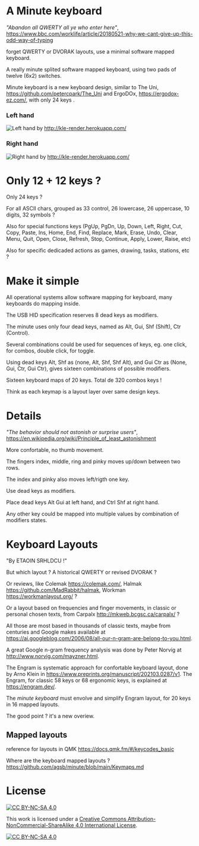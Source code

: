 # A Minute keyboard

_"Abandon all QWERTY all ye who enter here"_, https://www.bbc.com/worklife/article/20180521-why-we-cant-give-up-this-odd-way-of-typing

forget QWERTY or DVORAK layouts, use a minimal software mapped keyboard.

A really minute splited software mapped keyboard, using two pads of twelve (6x2) switches.

Minute keyboard is a new keyboard design, similar to The Uni, <https://github.com/petercpark/The_Uni> and ErgoDOx, <https://ergodox-ez.com/>, with only 24 keys . 
### Left hand

![Left hand](https://user-images.githubusercontent.com/14941647/160960426-be994241-1696-4372-88c3-1701e45b9ea9.png) by <http://kle-render.herokuapp.com/>

### Right hand

![Right hand](https://user-images.githubusercontent.com/14941647/160960614-ec4c503b-88a6-479c-878a-d402c8652f1c.png) by <http://kle-render.herokuapp.com/>

# Only 12 + 12 keys ?

Only 24 keys ?

For all ASCII chars, grouped as 33 control, 26 lowercase, 26 uppercase, 10 digits, 32 symbols ?

Also for special functions keys (PgUp, PgDn, Up, Down, Left, Right, Cut, Copy, Paste, Ins, Home, End, Find, Replace, Mark, Erase, Undo, Clear, Menu, Quit, Open, Close, Refresh, Stop, Continue, Apply, Lower, Raise, etc)  

Also for specific dedicaded actions as games, drawing, tasks, stations, etc ?

# Make it simple

All operational systems allow software mapping for keyboard, many keyboards do mapping inside.

The USB HID specification reserves 8 dead keys as modifiers.

The minute uses only four dead keys, named as Alt, Gui, Shf (Shift), Ctr (Control).

Several combinations could be used for sequences of keys, eg. one click, for combos, double click, for toggle. 

Using dead keys Alt, Shf as (none, Alt, Shf, Shf Alt), and Gui Ctr as (None, Gui, Ctr, Gui Ctr), gives sixteen combinations of possible modifiers.

Sixteen keyboard maps of 20 keys. Total de 320 combos keys !

Think as each keymap is a layout layer over same design keys.

# Details

_"The behavior should not astonish or surprise users"_, <https://en.wikipedia.org/wiki/Principle_of_least_astonishment>

More confortable, no thumb movement.

The fingers index, middle, ring and pinky moves up/down between two rows.

The index and pinky also moves left/rigth one key.

Use dead keys as modifiers.

Place dead keys Alt Gui at left hand, and Ctrl Shf at right hand.

Any other key could be mapped into multiple values by combination of modifiers states.

# Keyboard Layouts

"By ETAOIN SRHLDCU !"

But which layout ? A historical QWERTY or revised DVORAK ?

Or reviews, like Colemak <https://colemak.com/>, Halmak <https://github.com/MadRabbit/halmak>, Workman <https://workmanlayout.org/> ?

Or a layout based on frequencies and finger movements, in classic or personal chosen texts, from Carpalx <http://mkweb.bcgsc.ca/carpalx/> ?

All those are most based in thousands of classic texts, maybe from centuries and Google makes available at <https://ai.googleblog.com/2006/08/all-our-n-gram-are-belong-to-you.html>.

A great Google n-gram frequency analysis was done by Peter Norvig at <http://www.norvig.com/mayzner.html>.

The Engram is systematic approach for confortable keyboard layout, done by Arno Klein in <https://www.preprints.org/manuscript/202103.0287/v1>. The Engram, for classic 58 keys or 68 ergonomic keys, is explained at <https://engram.dev/>.

The _minute keyboard_ must envolve and simplify Engram layout, for 20 keys in 16 mapped layouts.

The good point ? it's a new overiew.

## Mapped layouts

reference for layouts in QMK <https://docs.qmk.fm/#/keycodes_basic>

Where are the keyboard mapped layouts ? https://github.com/agsb/minute/blob/main/Keymaps.md
# License

[![CC BY-NC-SA 4.0][cc-by-nc-sa-shield]][cc-by-nc-sa]

This work is licensed under a
[Creative Commons Attribution-NonCommercial-ShareAlike 4.0 International License][cc-by-nc-sa].

[![CC BY-NC-SA 4.0][cc-by-nc-sa-image]][cc-by-nc-sa]

[cc-by-nc-sa]: http://creativecommons.org/licenses/by-nc-sa/4.0/
[cc-by-nc-sa-image]: https://licensebuttons.net/l/by-nc-sa/4.0/88x31.png
[cc-by-nc-sa-shield]: https://img.shields.io/badge/License-CC%20BY--NC--SA%204.0-lightgrey.svg
